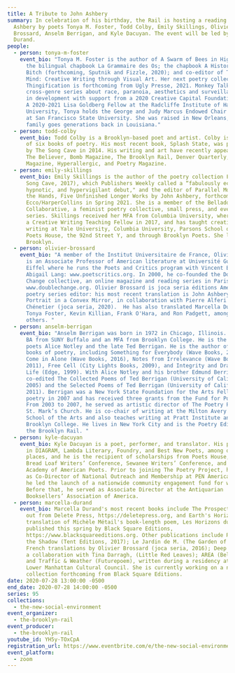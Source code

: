 ```yaml
---
title: A Tribute to John Ashbery
summary: In celebration of his birthday, the Rail is hosting a reading of John
  Ashbery by poets Tonya M. Foster, Todd Colby, Emily Skillings, Olivier
  Brossard, Anselm Berrigan, and Kyle Dacuyan. The event will be led by Marcella
  Durand.
people:
  - person: tonya-m-foster
    event_bio: "Tonya M. Foster is the author of A Swarm of Bees in High Court, and
      the bilingual chapbook La Grammaire des Os; the chapbook A History of the
      Bitch (forthcoming, Sputnik and Fizzle, 2020); and co-editor of Third
      Mind: Creative Writing through Visual Art. Her next poetry collection,
      Thingification is forthcoming from Ugly Presse, 2021. Monkey Talk, a
      cross-genre series about race, paranoia, aesthetics and surveillance, is
      in development with support from a 2020 Creative Capital Foundation grant.
      A 2020-2021 Lisa Goldberg Fellow at the Radcliffe Institute of Harvard
      University, Tonya holds the George and Judy Marcus Endowed Chair in Poetry
      at San Francisco State University. She was raised in New Orleans, and her
      family goes generations back in Louisiana."
  - person: todd-colby
    event_bio: Todd Colby is a Brooklyn-based poet and artist. Colby is the author
      of six books of poetry. His most recent book, Splash State, was published
      by The Song Cave in 2014. His writing and art have recently appeared in
      The Believer, Bomb Magazine, The Brooklyn Rail, Denver Quarterly, Dizzy
      Magazine, Hyperallergic, and Poetry Magazine.
  - person: emily-skillings
    event_bio: Emily Skillings is the author of the poetry collection Fort Not (The
      Song Cave, 2017), which Publishers Weekly called a “fabulously eccentric,
      hypnotic, and hypervigilant debut," and the editor of Parallel Movement of
      the Hands, Five Unfinished Longer Works by John Ashbery, forthcoming from
      Ecco/HarperCollins in Spring 2021. She is a member of the Belladonna*
      Collaborative, a feminist poetry collective, small press, and event
      series. Skillings received her MFA from Columbia University, where she was
      a Creative Writing Teaching Fellow in 2017, and has taught creative
      writing at Yale University, Columbia University, Parsons School of Design,
      Poets House, the 92nd Street Y, and through Brooklyn Poets. She lives in
      Brooklyn.
  - person: olivier-brossard
    event_bio: "A member of the Institut Universitaire de France, Olivier Brossard
      is an Associate Professor of American literature at Université Gustave
      Eiffel where he runs the Poets and Critics program with Vincent Broqua and
      Abigail Lang: www.poetscritics.org. In 2000, he co-founded the Double
      Change collective, an online magazine and reading series in Paris
      www.doublechange.org. Olivier Brossard is joca seria éditions American
      poetry series editor: his most recent translation is John Ashbery’s Self
      Portrait in a Convex Mirror, in collaboration with Pierre Alferi and Marc
      Chénetier (joca seria, 2020).  He has also translated Marcella Durand,
      Tonya Foster, Kevin Killian, Frank O'Hara, and Ron Padgett, amongst
      others. "
  - person: anselm-berrigan
    event_bio: "Anselm Berrigan was born in 1972 in Chicago, Illinois. He received a
      BA from SUNY Buffalo and an MFA from Brooklyn College. He is the son of
      poets Alice Notley and the late Ted Berrigan. He is the author of several
      books of poetry, including Something for Everybody (Wave Books, 2018),
      Come in Alone (Wave Books, 2016), Notes from Irrelevance (Wave Books,
      2011), Free Cell (City Lights Books, 2009), and Integrity and Dramatic
      Life (Edge, 1999). With Alice Notley and his brother Edmund Berrigan, he
      co-edited The Collected Poems of Ted Berrigan (University of California,
      2005) and the Selected Poems of Ted Berrigan (University of California,
      2011). Berrigan was a New York State Foundation for the Arts Fellow in
      poetry in 2007 and has received three grants from the Fund for Poetry.
      From 2003 to 2007, he served as artistic director of The Poetry Project at
      St. Mark’s Church. He is co-chair of writing at the Milton Avery Graduate
      School of the Arts and also teaches writing at Pratt Institute and
      Brooklyn College. He lives in New York City and is the Poetry Editor of
      the Brooklyn Rail. "
  - person: kyle-dacuyan
    event_bio: Kyle Dacuyan is a poet, performer, and translator. His poems appear
      in DIAGRAM, Lambda Literary, Foundry, and Best New Poets, among other
      places, and he is the recipient of scholarships from Poets House, the
      Bread Loaf Writers’ Conference, Sewanee Writers’ Conference, and the
      Academy of American Poets. Prior to joining The Poetry Project, he served
      as Co-Director of National Outreach and Membership at PEN America, where
      he led the launch of a nationwide community engagement fund for writers.
      Before that, he served as Associate Director at the Antiquarian
      Booksellers’ Association of America.
  - person: marcella-durand
    event_bio: Marcella Durand's most recent books include The Prospect, just now
      out from Delete Press, https://deletepress.org, and Earth's Horizons, her
      translation of Michèle Métail's book-length poem, Les Horizons du sol,
      published this spring by Black Square Editions,
      https://www.blacksquareeditions.org. Other publications include Rays of
      the Shadow (Tent Editions, 2017); Le Jardin de M. (The Garden of M.), with
      French translations by Olivier Brossard (joca seria, 2016); Deep Eco Pré,
      a collaboration with Tina Darragh, (Little Red Leaves); AREA (Belladonna);
      and Traffic & Weather (Futurepoem), written during a residency at the
      Lower Manhattan Cultural Council. She is currently working on a new
      collection forthcoming from Black Square Editions.
date: 2020-07-28 13:00:00 -0500
end_date: 2020-07-28 14:00:00 -0500
series: 95
collections:
  - the-new-social-environment
event_organizer:
  - the-brooklyn-rail
event_producer:
  - the-brooklyn-rail
youtube_id: YH5y-TOxCpA
registration_url: https://www.eventbrite.com/e/the-new-social-environment-95-a-tribute-to-john-ashbery-tickets-114706961610
event_platform:
  - zoom
---
```

